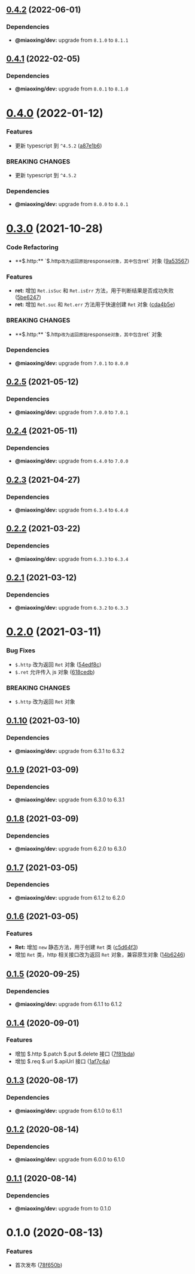 ## [0.4.2](https://github.com/miaoxing/miaoxing-js/compare/miaoxing@0.4.1...miaoxing@0.4.2) (2022-06-01)





### Dependencies

* **@miaoxing/dev:** upgrade from `8.1.0` to `8.1.1`

## [0.4.1](https://github.com/miaoxing/miaoxing-js/compare/miaoxing@0.4.0...miaoxing@0.4.1) (2022-02-05)





### Dependencies

* **@miaoxing/dev:** upgrade from `8.0.1` to `8.1.0`

# [0.4.0](https://github.com/miaoxing/miaoxing-js/compare/miaoxing@0.3.0...miaoxing@0.4.0) (2022-01-12)


### Features

* 更新 typescript 到 `^4.5.2` ([a87e1b6](https://github.com/miaoxing/miaoxing-js/commit/a87e1b6fc3f00342cd2a144bf33e8fcaf91742cb))


### BREAKING CHANGES

* 更新 typescript 到 `^4.5.2`





### Dependencies

* **@miaoxing/dev:** upgrade from `8.0.0` to `8.0.1`

# [0.3.0](https://github.com/miaoxing/miaoxing-js/compare/miaoxing@0.2.5...miaoxing@0.3.0) (2021-10-28)


### Code Refactoring

* **$.http:** `$.http` 改为返回原始 `response` 对象，其中包含 `ret` 对象 ([9a53567](https://github.com/miaoxing/miaoxing-js/commit/9a5356761c5e774f3bb2cee86f9337f2aadc0ef8))


### Features

* **ret:** 增加 `Ret.isSuc` 和 `Ret.isErr` 方法，用于判断结果是否成功失败 ([5be6247](https://github.com/miaoxing/miaoxing-js/commit/5be62478eb20025e7de38d9b4e4442cced0e1c3a))
* **ret:** 增加 `Ret.suc` 和 `Ret.err` 方法用于快速创建 `Ret` 对象 ([cda4b5e](https://github.com/miaoxing/miaoxing-js/commit/cda4b5e43a3fc75d1eef13073fdabbad4c01a966))


### BREAKING CHANGES

* **$.http:** `$.http` 改为返回原始 `response` 对象，其中包含 `ret` 对象





### Dependencies

* **@miaoxing/dev:** upgrade from `7.0.1` to `8.0.0`

## [0.2.5](https://github.com/miaoxing/miaoxing-js/compare/miaoxing@0.2.4...miaoxing@0.2.5) (2021-05-12)





### Dependencies

* **@miaoxing/dev:** upgrade from `7.0.0` to `7.0.1`

## [0.2.4](https://github.com/miaoxing/miaoxing-js/compare/miaoxing@0.2.3...miaoxing@0.2.4) (2021-05-11)





### Dependencies

* **@miaoxing/dev:** upgrade from `6.4.0` to `7.0.0`

## [0.2.3](https://github.com/miaoxing/miaoxing-js/compare/miaoxing@0.2.2...miaoxing@0.2.3) (2021-04-27)





### Dependencies

* **@miaoxing/dev:** upgrade from `6.3.4` to `6.4.0`

## [0.2.2](https://github.com/miaoxing/miaoxing-js/compare/miaoxing@0.2.1...miaoxing@0.2.2) (2021-03-22)





### Dependencies

* **@miaoxing/dev:** upgrade from `6.3.3` to `6.3.4`

## [0.2.1](https://github.com/miaoxing/miaoxing-js/compare/miaoxing@0.2.0...miaoxing@0.2.1) (2021-03-12)





### Dependencies

* **@miaoxing/dev:** upgrade from `6.3.2` to `6.3.3`

# [0.2.0](https://github.com/miaoxing/miaoxing-js/compare/miaoxing@0.1.10...miaoxing@0.2.0) (2021-03-11)


### Bug Fixes

* `$.http` 改为返回 `Ret` 对象 ([54edf8c](https://github.com/miaoxing/miaoxing-js/commit/54edf8c299c93df342595b3e366975ac8fc85f3c))
* `$.ret` 允许传入 js 对象 ([618cedb](https://github.com/miaoxing/miaoxing-js/commit/618cedbeb1dcb3bbd77aeea649f19cc4162c662d))


### BREAKING CHANGES

* `$.http` 改为返回 `Ret` 对象

## [0.1.10](https://github.com/miaoxing/miaoxing-js/compare/miaoxing@0.1.9...miaoxing@0.1.10) (2021-03-10)





### Dependencies

* **@miaoxing/dev:** upgrade from 6.3.1 to 6.3.2

## [0.1.9](https://github.com/miaoxing/miaoxing-js/compare/miaoxing@0.1.8...miaoxing@0.1.9) (2021-03-09)





### Dependencies

* **@miaoxing/dev:** upgrade from 6.3.0 to 6.3.1

## [0.1.8](https://github.com/miaoxing/miaoxing-js/compare/miaoxing@0.1.7...miaoxing@0.1.8) (2021-03-09)





### Dependencies

* **@miaoxing/dev:** upgrade from 6.2.0 to 6.3.0

## [0.1.7](https://github.com/miaoxing/miaoxing-js/compare/miaoxing@0.1.6...miaoxing@0.1.7) (2021-03-05)





### Dependencies

* **@miaoxing/dev:** upgrade from 6.1.2 to 6.2.0

## [0.1.6](https://github.com/miaoxing/miaoxing-js/compare/miaoxing@0.1.5...miaoxing@0.1.6) (2021-03-05)


### Features

* **Ret:** 增加 `new` 静态方法，用于创建 `Ret` 类 ([c5d64f3](https://github.com/miaoxing/miaoxing-js/commit/c5d64f34c7cbc12a85ca831abd7884c70a928f44))
* 增加 `Ret` 类，http 相关接口改为返回 `Ret` 对象，兼容原生对象 ([14b6246](https://github.com/miaoxing/miaoxing-js/commit/14b62464c0b7e5f547f91b15a950f4df66326b19))

## [0.1.5](https://github.com/miaoxing/miaoxing-js/compare/miaoxing@0.1.4...miaoxing@0.1.5) (2020-09-25)





### Dependencies

* **@miaoxing/dev:** upgrade from 6.1.1 to 6.1.2

## [0.1.4](https://github.com/miaoxing/miaoxing-js/compare/miaoxing@0.1.3...miaoxing@0.1.4) (2020-09-01)


### Features

* 增加 $.http $.patch $.put $.delete 接口 ([7f81bda](https://github.com/miaoxing/miaoxing-js/commit/7f81bdaee4415f04b7e716613f6e7abe4ba85de8))
* 增加 $.req $.url $.apiUrl 接口 ([1af7c4a](https://github.com/miaoxing/miaoxing-js/commit/1af7c4ad95c3c0ccb85770f5514dfbfcb63d3898))

## [0.1.3](https://github.com/miaoxing/miaoxing-js/compare/miaoxing@0.1.2...miaoxing@0.1.3) (2020-08-17)





### Dependencies

* **@miaoxing/dev:** upgrade from 6.1.0 to 6.1.1

## [0.1.2](https://github.com/miaoxing/miaoxing-js/compare/miaoxing@0.1.1...miaoxing@0.1.2) (2020-08-14)





### Dependencies

* **@miaoxing/dev:** upgrade from 6.0.0 to 6.1.0

## [0.1.1](https://github.com/miaoxing/miaoxing-js/compare/miaoxing@0.1.0...miaoxing@0.1.1) (2020-08-14)





### Dependencies

* **@miaoxing/dev:** upgrade from  to 0.1.0

# 0.1.0 (2020-08-13)


### Features

* 首次发布 ([78f650b](https://github.com/miaoxing/miaoxing-js/commit/78f650b51e169a877164d5aa794a8d79c3d868f4))
